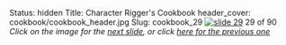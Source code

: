 Status: hidden
Title: Character Rigger's Cookbook
header_cover: cookbook/cookbook_header.jpg
Slug: cookbook_29
[![slide 29](https://dl.dropboxusercontent.com/u/2977490/presentations/cookbook/img29.jpg)](cookbook_30)
29 of 90
_Click on the image for the [next slide](cookbook_30), or click [here for the previous one](cookbook_28)_
